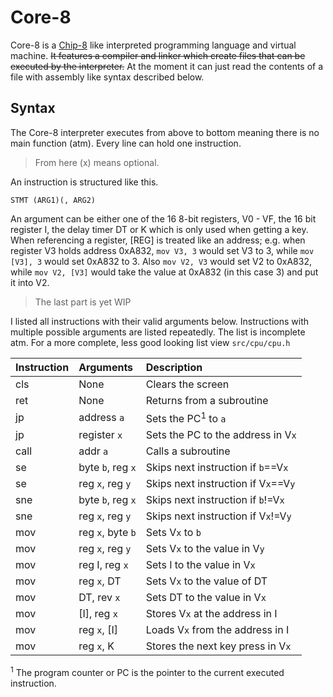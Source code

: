 # Core-8
Core-8 is a [Chip-8](http://devernay.free.fr/hacks/chip8/C8TECH10.HTM) like interpreted programming language and virtual machine.
~~It features a compiler and linker which create files that can be executed by the interpreter.~~
At the moment it can just read the contents of a file with assembly like syntax described below.

## Syntax
The Core-8 interpreter executes from above to bottom meaning there is no main function (atm).
Every line can hold one instruction.
> From here (x) means optional.

An instruction is structured like this.
```
STMT (ARG1)(, ARG2)
```
An argument can be either one of the 16 8-bit registers, V0 - VF, the 16 bit register I, the delay timer DT or K which is only
used when getting a key. <br>
When referencing a register, [REG] is treated like an address; e.g. when register V3 holds address 0xA832,
`mov V3, 3` would set V3 to 3, while `mov [V3], 3` would set 0xA832 to 3. Also `mov V2, V3` would set V2 to 0xA832,
while `mov V2, [V3]` would take the value at 0xA832 (in this case 3) and put it into V2.
> The last part is yet WIP

I listed all instructions with their valid arguments below. Instructions with multiple possible arguments are listed repeatedly.
The list is incomplete atm. For a more complete, less good looking list view `src/cpu/cpu.h`

| Instruction |  Arguments      |   Description                      |
|-------------|:----------------|:-----------------------------------|
|cls          |None             |Clears the screen                   |
|ret          |None             |Returns from a subroutine           |
|jp           |address `a`      |Sets the PC<sup>1</sup> to `a`      |
|jp           |register `x`     |Sets the PC to the address in V`x`  |
|call         |addr `a`         |Calls a subroutine                  |
|se           |byte `b`, reg `x`|Skips next instruction if `b`==V`x` |
|se           |reg `x`, reg `y` |Skips next instruction if V`x`==V`y`|
|sne          |byte `b`, reg `x`|Skips next instruction if `b`!=V`x` |
|sne          |reg `x`, reg `y` |Skips next instruction if V`x`!=V`y`|
|mov          |reg `x`, byte `b`|Sets V`x` to `b`                    |
|mov          |reg `x`, reg `y` |Sets V`x` to the value in V`y`      |
|mov          |reg I, reg `x`   |Sets I to the value in V`x`         |
|mov          |reg `x`, DT      |Sets V`x` to the value of DT        |
|mov          |DT, rev `x`      |Sets DT to the value in V`x`        |
|mov          |[I], reg `x`     |Stores V`x` at the address in I     |
|mov          |reg `x`, [I]     |Loads V`x` from the address in I    |
|mov          |reg `x`, K       |Stores the next key press in V`x`   |

<sup>1</sup> The program counter or PC is the pointer to the current executed instruction.

